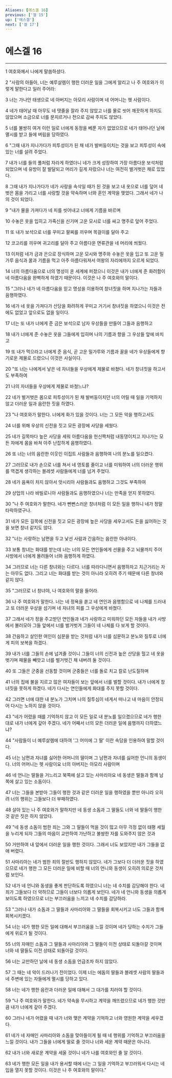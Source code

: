 ```yaml
---
Aliases: [에스겔 16]
previous: ['겔 15']
up: ['에스겔']
next: ['겔 17']
---
```

# 에스겔 16

***


1 여호와께서 나에게 말씀하셨다. 

2 "사람의 아들아, 너는 예루살렘이 행한 더러운 일을 그에게 알리고 나 주 여호와가 이렇게 말한다고 일러 주어라: 

3 너는 가나안 태생으로 네 아버지는 아모리 사람이며 네 어머니는 헷 사람이다. 

4 네가 태어날 때 아무도 네 탯줄을 잘라 주지 않았고 너를 물로 씻어 깨끗하게 하지도 않았으며 소금으로 너를 문지르거나 천으로 감싸 주지도 않았다. 

5 너를 불쌍히 여겨 이런 일로 너에게 동정을 베푼 자가 없었으므로 네가 태어나던 날에 멸시를 받고 들에 버림을 당하였다. 

6 "그때 내가 지나가다가 피투성이가 된 채 네가 발버둥이치는 것을 보고 피투성이 속에 있는 너를 살려 주었다. 

7 내가 너를 들의 풀처럼 자라게 하였더니 네가 크게 성장하여 가장 아름다운 보석처럼 되었으며 네 유방이 잘 발달되고 머리가 길게 자랐으나 너는 여전히 벌거벗은 채로 있었다. 

8 그때 내가 지나가다가 네가 사랑을 속삭일 때가 된 것을 보고 내 옷으로 너를 덮어 네 벗은 몸을 가리고 너를 사랑할 것을 약속하며 너와 혼인 계약을 맺었다. 그래서 네가 나의 것이 되었다. 

9 "내가 물을 가져다가 네 피를 씻어내고 너에게 기름을 바르며 

10 수놓은 옷을 입히고 가죽신을 신기며 고운 모시로 너를 싸고 명주로 덮어 주었다. 

11 또 내가 보석으로 너를 꾸미고 팔찌를 끼우며 목걸이를 달아 주고 

12 코고리를 끼우며 귀고리를 달아 주고 아름다운 면류관을 네 머리에 씌웠다. 

13 이처럼 네가 금과 은으로 장식하며 고운 모시와 명주와 수놓은 옷을 입고 또 고운 밀가루 음식과 꿀과 기름을 먹고 아주 아름다워져서 여왕의 자리에까지 오르게 되었다. 

14 너의 아름다움으로 너의 명성이 온 세계에 퍼졌으니 이것은 내가 너에게 준 화려함이 네 아름다움을 완벽하게 하였기 때문이다. 이것은 나 주 여호와의 말이다. 

15 "그러나 네가 네 아름다움을 믿고 명성을 이용하여 창녀짓을 하며 지나가는 자들과 음행하였다. 

16 네가 네 옷을 가져다가 산당을 화려하게 꾸미고 거기서 창녀짓을 하였으니 이것은 전에도 없었고 앞으로도 없을 일이다. 

17 너는 또 내가 너에게 준 금은 보석으로 남자 우상들을 만들어 그들과 음행하고 

18 내가 너에게 준 수놓은 옷을 그들에게 입히며 나의 기름과 향을 그 우상들 앞에 바치고 

19 또 내가 먹으라고 너에게 준 음식, 곧 고운 밀가루와 기름과 꿀을 네가 우상들에게 향기로운 제물로 드렸으니 이것은 사실이다. 

20 "또 너는 나에게서 낳은 네 자녀들을 우상에게 제물로 바쳤다. 네가 창녀짓을 하고서도 부족하여 

21 나의 자녀들을 우상에게 제물로 바쳤느냐? 

22 네가 벌거벗은 몸으로 피투성이가 된 채 발버둥이치던 너의 어릴 때 일을 기억하지 않고 더러운 일과 음란한 짓을 하였다. 

23 "나 여호와가 말한다. 너에게 화가 있을 것이다. 너는 그 모든 악을 행하고서도 

24 너를 위해 우상의 신전을 짓고 모든 광장에 사당을 세웠다. 

25 네가 길목마다 높은 사당을 세워 아름다움을 헌신짝처럼 내동댕이치고 지나가는 모든 자에게 몸을 바쳐 아주 난잡하게 음행하였다. 

26 또 너는 너의 음란한 이웃인 이집트 사람들과 음행하여 나의 분노를 일으켰다. 

27 그러므로 내가 손으로 너를 쳐서 네 영토를 줄이고 너를 미워하여 너의 더러운 행위를 역겹게 생각하는 블레셋 사람들에게 너를 넘겨 주었다. 

28 네가 음욕이 차지 않아서 앗시리아 사람들과도 음행하고 그것도 부족하여 

29 상업의 나라 바빌로니아 사람들과도 음행하였으나 너는 만족을 얻지 못하였다. 

30 "나 주 여호와가 말한다. 네가 뻔뻔스러운 창녀처럼 이 모든 일을 행하니 네가 정말 타락하였구나. 

31 네가 모든 길목에 신전을 짓고 모든 광장에 높은 사당을 세우고서도 돈을 싫어하는 것을 보면 창녀 같지도 않다. 

32 "너는 사랑하는 남편을 두고 낯선 사람과 간음하는 음란한 아내이다. 

33 보통 창녀는 화대를 받는데 너는 너의 모든 연인들에게 선물을 주고 뇌물까지 주어 사방에서 너에게 몰려들어 너와 음행하게 하였다. 

34 그러므로 너는 다른 창녀와는 다르다. 너를 따라다니면서 음행하자고 치근거리는 자는 아무도 없다. 그리고 너는 화대를 받는 것이 아니라 오히려 주기 때문에 다른 창녀와 같지 않다. 

35 "그러므로 너 창녀야, 나 여호와의 말을 들어라. 

36 나 주 여호와가 말한다. 너는 네 정욕을 쏟고 네 연인과 음행함으로 네 나체를 드러내고 또 더러운 우상을 섬기며 네 자녀의 피를 그 우상에게 바쳤다. 

37 그래서 네가 정을 주고받던 연인들과 네가 사랑하고 미워하던 모든 자들을 내가 사방에서 불러모아 그들 앞에서 너를 벌거벗겨 그들이 네 나체를 다 보게 할 것이다. 

38 간음하고 살인한 여인이 심문을 받는 것처럼 내가 너를 심문하고 분노와 질투로 너에게 피의 보복을 하겠다. 

39 내가 너를 그들의 손에 넘겨줄 것이니 그들이 너의 신전과 높은 산당을 헐고 네 옷을 벗기며 패물을 빼앗고 너를 벌거벗긴 채 내버려 둘 것이다. 

40 또 그들은 군중을 선동할 것이며 군중들은 너를 돌로 치고 칼로 난도질하며 

41 너의 집에 불을 지르고 많은 여자들이 보는 앞에서 너를 벌할 것이다. 내가 너에게 창녀짓을 못하게 하겠다. 네가 다시는 연인들에게 화대를 주지 못할 것이다. 

42 그러면 너에 대한 내 분노가 그치며 나의 질투심이 네게서 떠나고 내 마음이 안정되어 다시는 노하지 않을 것이다. 

43 "네가 어렸을 때를 기억하지 않고 이 모든 일로 내 분노를 일으켰으므로 네가 행한 대로 내가 너에게 갚아 주겠다. 네가 어째서 너의 모든 더러운 일에 음행까지 더하였느냐? 

44 "사람들이 너 예루살렘에 대하여 '그 어미에 그 딸' 이란 속담을 인용하여 말할 것이다. 

45 너는 남편과 자녀를 싫어한 어머니의 딸이며 그 남편과 자녀를 싫어한 언니의 동생이다. 너의 어머니는 헷 사람이요 너의 아버지는 아모리 사람이며 

46 네 언니는 딸들을 거느리고 북쪽에 살고 있는 사마리아요 네 동생은 딸들과 함께 남쪽에 살고 있는 소돔이다. 

47 너는 그들을 본받아 그들이 행한 것과 같은 더러운 일을 행하였을 뿐만 아니라 오히려 너의 행위는 그들보다 더 부패하였다. 

48 살아 있는 나 주 여호와가 말하지만 네 동생 소돔과 그 딸들도 너와 네 딸들이 행한 것 같은 짓은 하지 않았다. 

49 "네 동생 소돔이 범한 죄는 그와 그 딸들이 먹을 것이 많고 아무 걱정 없이 태평 세월을 누리게 되자 그들의 마음이 교만하여 가난하고 불쌍한 자를 도와주지 않은 것과 

50 거만하여 내 앞에서 더러운 일을 행한 것이다. 그래서 너도 보았지만 내가 그들을 없애 버렸다. 

51 사마리아는 네가 범한 죄의 절반도 행하지 않았다. 네가 그보다 더 더러운 짓을 하였으므로 네가 행한 그 모든 더러운 일에 비할 때 너의 언니와 동생이 오히려 의로운 것처럼 보인다. 

52 네가 네 언니와 동생을 좋게 판단하도록 하였으니 너는 네 수치를 감당해야 한다. 네 죄가 그들보다 더 악하므로 그들이 너보다 의롭게 보인다. 네가 네 언니와 동생을 의롭게 보이도록 하였으므로 너는 부끄러움을 느끼고 네 수치를 감당하라. 

53 "그러나 내가 소돔과 그 딸들과 사마리아와 그 딸들을 회복시키고 너도 그들과 함께 회복시키겠다. 

54 너는 네가 행한 모든 일에 대해서 부끄러움을 느낄 것이며 네가 당하는 수치가 그들에게 위로가 될 것이다. 

55 너의 자매인 소돔과 그 딸들과 사마리아와 그 딸들이 이전 상태로 되돌아갈 것이며 너와 네 딸들도 이전 상태로 되돌아갈 것이다. 

56 너는 교만하던 날에 네 동생 소돔을 언급조차 하지 않았다. 

57 그 때는 네 악이 드러나기 전이었다. 이제 너는 에돔의 딸들과 블레셋 사람의 딸들과 네 주변에 있는 자들에게 멸시를 당하고 있다. 

58 너는 네가 행한 음란과 더러운 일에 대해서 그 대가를 치러야 할 것이다. 

59 "나 주 여호와가 말한다. 네가 약속을 무시하고 계약을 깨뜨렸으므로 네가 행한 것만큼 내가 너에게 갚아 주겠다. 

60 그러나 네가 어렸을 때 내가 너와 맺은 계약을 기억하고 너와 영원한 계약을 세우겠다. 

61 네가 네 자매인 사마리아와 소돔을 맞아들이게 될 때 네 행위를 기억하고 부끄러움을 느낄 것이다. 내가 그들을 너에게 딸로 줄 것이나 너와 세운 계약 때문은 아니다. 

62 내가 너와 새로운 계약을 세울 것이니 네가 나를 여호와인 줄 알 것이다. 

63 네가 행한 모든 일을 내가 용서할 때에 너는 그 일을 기억하고 부끄러워서 다시는 네 입을 열지 못할 것이다. 이것은 나 주 여호와의 말이다."
